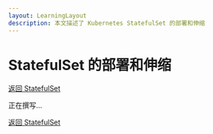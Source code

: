 ```yaml
---
layout: LearningLayout
description: 本文描述了 Kubernetes StatefulSet 的部署和伸缩
---
```


# StatefulSet 的部署和伸缩

[返回 StatefulSet](./)

正在撰写...


[返回 StatefulSet](./)
